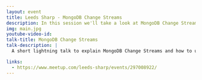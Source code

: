 ```yaml
---
layout: event
title: Leeds Sharp - MongoDB Change Streams
description: In this session we'll take a look at MongoDB Change Streams!
img: main.jpg
youtube-video-id: 
talk-title: MongoDB Change Streams
talk-description: |
  A short lightning talk to explain MongoDB Change Streams and how to use them within .NET

links:
  - https://www.meetup.com/leeds-sharp/events/297008922/
---
```


